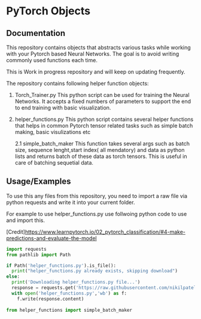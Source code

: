 
# PyTorch Objects



## Documentation

This repository contains objects that abstracts various tasks while working with your Pytorch based Neural Networks. The goal is to avoid writing commonly used functions each time. 

This is Work in progress repository and will keep on updating frequently. 

The repository contains following helper function objects:

1. Torch_Trainer.py
  This python script can be used for training the Neural Networks. It accepts a fixed numbers of parameters to support the end to end training with basic visualization.
2. helper_functions.py
  This python script contains several helper functions that helps in common Pytorch tensor related tasks such as simple batch making, basic visulizations etc
  
    2.1 simple_batch_maker
    This function takes several args such as batch size, sequence lenght,start index( all mendatory) and data as python lists and returns batch of these data as torch tensors. This is useful in 
    care of batching sequetial data. 

 
## Usage/Examples

To use this any files from this repository, you need to import a raw file via python requests and write it into your current folder. 

For example to use helper_functions.py use follwoing python code to use and import this.

[Credit]https://www.learnpytorch.io/02_pytorch_classification/#4-make-predictions-and-evaluate-the-model

```python
import requests
from pathlib import Path

if Path('helper_functions.py').is_file():
  print("helper_functions.py already exists, skipping download")
else:
  print('Downloading helper_functions.py file...')
  response = requests.get('https://raw.githubusercontent.com/nikilpatel94/Torch-NN-Objects/main/helper_functions.py')
  with open('helper_functions.py','wb') as f:
    f.write(response.content)
    
from helper_functions import simple_batch_maker
```